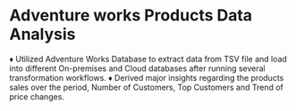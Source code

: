 # Adventure works Products Data Analysis

♦ Utilized Adventure Works Database to extract data from TSV file and load into different On-premises and Cloud databases after running several transformation workflows.
♦ Derived major insights regarding the products sales over the period, Number of Customers,  Top Customers and Trend of price changes.
